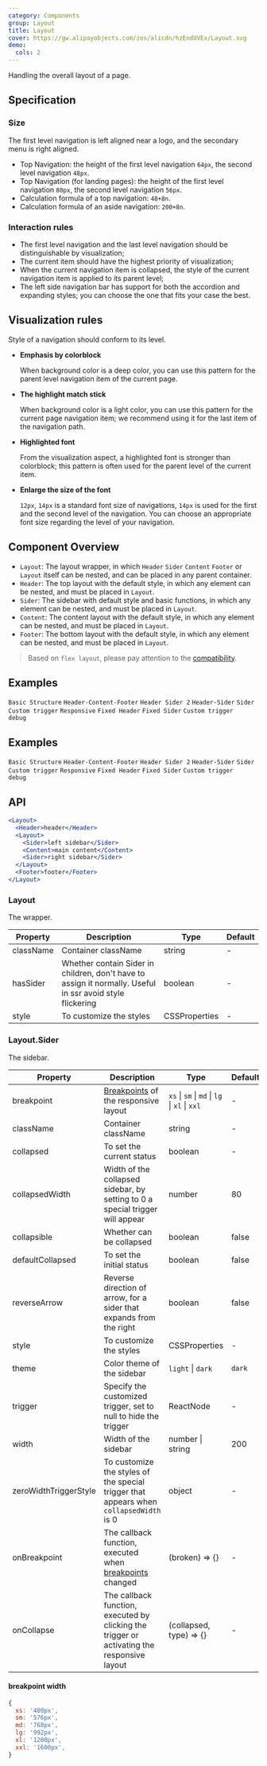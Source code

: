 ```yaml
---
category: Components
group: Layout
title: Layout
cover: https://gw.alipayobjects.com/zos/alicdn/hzEndUVEx/Layout.svg
demo:
  cols: 2
---
```


Handling the overall layout of a page.

## Specification

### Size

The first level navigation is left aligned near a logo, and the secondary menu is right aligned.

- Top Navigation: the height of the first level navigation `64px`, the second level navigation `48px`.
- Top Navigation (for landing pages): the height of the first level navigation `80px`, the second level navigation `56px`.
- Calculation formula of a top navigation: `48+8n`.
- Calculation formula of an aside navigation: `200+8n`.

### Interaction rules

- The first level navigation and the last level navigation should be distinguishable by visualization;
- The current item should have the highest priority of visualization;
- When the current navigation item is collapsed, the style of the current navigation item is applied to its parent level;
- The left side navigation bar has support for both the accordion and expanding styles; you can choose the one that fits your case the best.

## Visualization rules

Style of a navigation should conform to its level.

- **Emphasis by colorblock**

  When background color is a deep color, you can use this pattern for the parent level navigation item of the current page.

- **The highlight match stick**

  When background color is a light color, you can use this pattern for the current page navigation item; we recommend using it for the last item of the navigation path.

- **Highlighted font**

  From the visualization aspect, a highlighted font is stronger than colorblock; this pattern is often used for the parent level of the current item.

- **Enlarge the size of the font**

  `12px`, `14px` is a standard font size of navigations, `14px` is used for the first and the second level of the navigation. You can choose an appropriate font size regarding the level of your navigation.

## Component Overview

- `Layout`: The layout wrapper, in which `Header` `Sider` `Content` `Footer` or `Layout` itself can be nested, and can be placed in any parent container.
- `Header`: The top layout with the default style, in which any element can be nested, and must be placed in `Layout`.
- `Sider`: The sidebar with default style and basic functions, in which any element can be nested, and must be placed in `Layout`.
- `Content`: The content layout with the default style, in which any element can be nested, and must be placed in `Layout`.
- `Footer`: The bottom layout with the default style, in which any element can be nested, and must be placed in `Layout`.

> Based on `flex layout`, please pay attention to the [compatibility](http://caniuse.com/#search=flex).

## Examples

<code src="./demo/basic.tsx">Basic Structure</code>
<code src="./demo/top.tsx">Header-Content-Footer</code>
<code src="./demo/top-side-2.tsx">Header Sider 2</code>
<code src="./demo/top-side.tsx">Header-Sider</code>
<code src="./demo/side.tsx">Sider</code>
<code src="./demo/custom-trigger.tsx">Custom trigger</code>
<code src="./demo/responsive.tsx">Responsive</code>
<code src="./demo/fixed.tsx">Fixed Header</code>
<code src="./demo/fixed-sider.tsx">Fixed Sider</code>
<code src="./demo/custom-trigger-debug.tsx">Custom trigger debug</code>

## Examples

<code src="./demo/basic.tsx">Basic Structure</code>
<code src="./demo/top.tsx">Header-Content-Footer</code>
<code src="./demo/top-side-2.tsx">Header Sider 2</code>
<code src="./demo/top-side.tsx">Header-Sider</code>
<code src="./demo/side.tsx">Sider</code>
<code src="./demo/custom-trigger.tsx">Custom trigger</code>
<code src="./demo/responsive.tsx">Responsive</code>
<code src="./demo/fixed.tsx">Fixed Header</code>
<code src="./demo/fixed-sider.tsx">Fixed Sider</code>
<code src="./demo/custom-trigger-debug.tsx">Custom trigger debug</code>

## API

```jsx
<Layout>
  <Header>header</Header>
  <Layout>
    <Sider>left sidebar</Sider>
    <Content>main content</Content>
    <Sider>right sidebar</Sider>
  </Layout>
  <Footer>footer</Footer>
</Layout>
```

### Layout

The wrapper.

| Property  | Description                                                                                               | Type          | Default |
| --------- | --------------------------------------------------------------------------------------------------------- | ------------- | ------- |
| className | Container className                                                                                       | string        | -       |
| hasSider  | Whether contain Sider in children, don't have to assign it normally. Useful in ssr avoid style flickering | boolean       | -       |
| style     | To customize the styles                                                                                   | CSSProperties | -       |

### Layout.Sider

The sidebar.

| Property              | Description                                                                                 | Type                                          | Default |
| --------------------- | ------------------------------------------------------------------------------------------- | --------------------------------------------- | ------- |
| breakpoint            | [Breakpoints](/components/grid/#Col) of the responsive layout                               | `xs` \| `sm` \| `md` \| `lg` \| `xl` \| `xxl` | -       |
| className             | Container className                                                                         | string                                        | -       |
| collapsed             | To set the current status                                                                   | boolean                                       | -       |
| collapsedWidth        | Width of the collapsed sidebar, by setting to 0 a special trigger will appear               | number                                        | 80      |
| collapsible           | Whether can be collapsed                                                                    | boolean                                       | false   |
| defaultCollapsed      | To set the initial status                                                                   | boolean                                       | false   |
| reverseArrow          | Reverse direction of arrow, for a sider that expands from the right                         | boolean                                       | false   |
| style                 | To customize the styles                                                                     | CSSProperties                                 | -       |
| theme                 | Color theme of the sidebar                                                                  | `light` \| `dark`                             | `dark`  |
| trigger               | Specify the customized trigger, set to null to hide the trigger                             | ReactNode                                     | -       |
| width                 | Width of the sidebar                                                                        | number \| string                              | 200     |
| zeroWidthTriggerStyle | To customize the styles of the special trigger that appears when `collapsedWidth` is 0      | object                                        | -       |
| onBreakpoint          | The callback function, executed when [breakpoints](/components/grid/#API) changed           | (broken) => {}                                | -       |
| onCollapse            | The callback function, executed by clicking the trigger or activating the responsive layout | (collapsed, type) => {}                       | -       |

#### breakpoint width

```js
{
  xs: '480px',
  sm: '576px',
  md: '768px',
  lg: '992px',
  xl: '1200px',
  xxl: '1600px',
}
```

<style>
  [data-theme="dark"] .site-layout-background {
    background: #141414;
  }
  [data-theme="dark"] .site-layout-header-background {
    background: #1f1f1f;
  }
</style>
